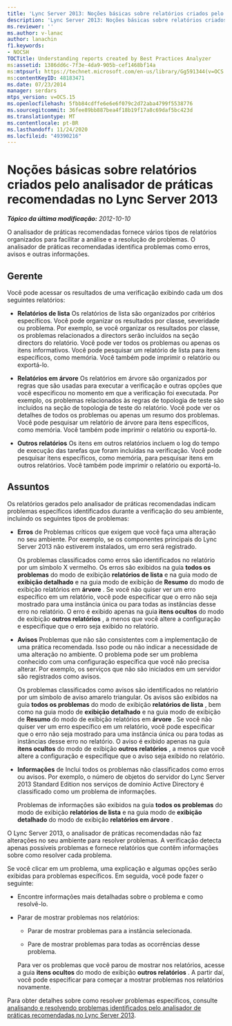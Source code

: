 ```yaml
---
title: 'Lync Server 2013: Noções básicas sobre relatórios criados pelo analisador de práticas recomendadas'
description: 'Lync Server 2013: Noções básicas sobre relatórios criados pelo analisador de práticas recomendadas.'
ms.reviewer: ''
ms.author: v-lanac
author: lanachin
f1.keywords:
- NOCSH
TOCTitle: Understanding reports created by Best Practices Analyzer
ms:assetid: 1386dd6c-7f3e-4da9-905b-cef1468bf14a
ms:mtpsurl: https://technet.microsoft.com/en-us/library/Gg591344(v=OCS.15)
ms:contentKeyID: 48183471
ms.date: 07/23/2014
manager: serdars
mtps_version: v=OCS.15
ms.openlocfilehash: 5fbb84cdffe6e6e6f079c2d72aba4799f5538776
ms.sourcegitcommit: 36fee89bb887bea4f18b19f17a8c69daf5bc423d
ms.translationtype: MT
ms.contentlocale: pt-BR
ms.lasthandoff: 11/24/2020
ms.locfileid: "49390216"
---
```

# <a name="understanding-reports-created-by-best-practices-analyzer-in-lync-server-2013"></a>Noções básicas sobre relatórios criados pelo analisador de práticas recomendadas no Lync Server 2013

<div data-xmlns="http://www.w3.org/1999/xhtml">

<div class="topic" data-xmlns="http://www.w3.org/1999/xhtml" data-msxsl="urn:schemas-microsoft-com:xslt" data-cs="https://msdn.microsoft.com/">

<div data-asp="https://msdn2.microsoft.com/asp">



</div>

<div id="mainSection">

<div id="mainBody">

<span> </span>

_**Tópico da última modificação:** 2012-10-10_

O analisador de práticas recomendadas fornece vários tipos de relatórios organizados para facilitar a análise e a resolução de problemas. O analisador de práticas recomendadas identifica problemas como erros, avisos e outras informações.

<div>

## <a name="reports"></a>Gerente

Você pode acessar os resultados de uma verificação exibindo cada um dos seguintes relatórios:

  - **Relatórios de lista**   Os relatórios de lista são organizados por critérios específicos. Você pode organizar os resultados por classe, severidade ou problema. Por exemplo, se você organizar os resultados por classe, os problemas relacionados a directors serão incluídos na seção directors do relatório. Você pode ver todos os problemas ou apenas os itens informativos. Você pode pesquisar um relatório de lista para itens específicos, como memória. Você também pode imprimir o relatório ou exportá-lo.

  - **Relatórios em árvore**   Os relatórios em árvore são organizados por regras que são usadas para executar a verificação e outras opções que você especificou no momento em que a verificação foi executada. Por exemplo, os problemas relacionados às regras de topologia de teste são incluídos na seção de topologia de teste do relatório. Você pode ver os detalhes de todos os problemas ou apenas um resumo dos problemas. Você pode pesquisar um relatório de árvore para itens específicos, como memória. Você também pode imprimir o relatório ou exportá-lo.

  - **Outros relatórios**   Os itens em outros relatórios incluem o log do tempo de execução das tarefas que foram incluídas na verificação. Você pode pesquisar itens específicos, como memória, para pesquisar itens em outros relatórios. Você também pode imprimir o relatório ou exportá-lo.

</div>

<div>

## <a name="issues"></a>Assuntos

Os relatórios gerados pelo analisador de práticas recomendadas indicam problemas específicos identificados durante a verificação do seu ambiente, incluindo os seguintes tipos de problemas:

  - **Erros**   de   Problemas críticos que exigem que você faça uma alteração no seu ambiente. Por exemplo, se os componentes principais do Lync Server 2013 não estiverem instalados, um erro será registrado.

    Os problemas classificados como erros são identificados no relatório por um símbolo X vermelho. Os erros são exibidos na guia **todos os problemas** do modo de exibição **relatórios de lista** e na guia modo de **exibição detalhado** e na guia modo de exibição de **Resumo** do modo de exibição relatórios em **árvore** . Se você não quiser ver um erro específico em um relatório, você pode especificar que o erro não seja mostrado para uma instância única ou para todas as instâncias desse erro no relatório. O erro é exibido apenas na guia **itens ocultos** do modo de exibição **outros relatórios** , a menos que você altere a configuração e especifique que o erro seja exibido no relatório.

  - **Avisos**   Problemas que não são consistentes com a implementação de uma prática recomendada. Isso pode ou não indicar a necessidade de uma alteração no ambiente. O problema pode ser um problema conhecido com uma configuração específica que você não precisa alterar. Por exemplo, os serviços que não são iniciados em um servidor são registrados como avisos.

    Os problemas classificados como avisos são identificados no relatório por um símbolo de aviso amarelo triangular. Os avisos são exibidos na guia **todos os problemas** do modo de exibição **relatórios de lista** , bem como na guia modo de **exibição detalhado** e na guia modo de exibição de **Resumo** do modo de exibição relatórios em **árvore** . Se você não quiser ver um erro específico em um relatório, você pode especificar que o erro não seja mostrado para uma instância única ou para todas as instâncias desse erro no relatório. O aviso é exibido apenas na guia **itens ocultos** do modo de exibição **outros relatórios** , a menos que você altere a configuração e especifique que o aviso seja exibido no relatório.

  - **Informações**   de   Inclui todos os problemas não classificados como erros ou avisos. Por exemplo, o número de objetos do servidor do Lync Server 2013 Standard Edition nos serviços de domínio Active Directory é classificado como um problema de informações.

    Problemas de informações são exibidos na guia **todos os problemas** do modo de exibição **relatórios de lista** e na guia modo de **exibição detalhado** do modo de exibição **relatórios em árvore** .

O Lync Server 2013, o analisador de práticas recomendadas não faz alterações no seu ambiente para resolver problemas. A verificação detecta apenas possíveis problemas e fornece relatórios que contêm informações sobre como resolver cada problema.

Se você clicar em um problema, uma explicação e algumas opções serão exibidas para problemas específicos. Em seguida, você pode fazer o seguinte:

  - Encontre informações mais detalhadas sobre o problema e como resolvê-lo.

  - Parar de mostrar problemas nos relatórios:

      - Parar de mostrar problemas para a instância selecionada.

      - Pare de mostrar problemas para todas as ocorrências desse problema.

    Para ver os problemas que você parou de mostrar nos relatórios, acesse a guia **itens ocultos** do modo de exibição **outros relatórios** . A partir daí, você pode especificar para começar a mostrar problemas nos relatórios novamente.

Para obter detalhes sobre como resolver problemas específicos, consulte [analisando e resolvendo problemas identificados pelo analisador de práticas recomendadas no Lync Server 2013](lync-server-2013-analyzing-and-resolving-issues-identified-by-best-practices-analyzer.md).

</div>

</div>

<span> </span>

</div>

</div>

</div>
